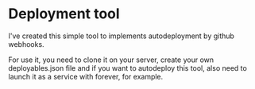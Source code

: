 # Deployment tool

I've created this simple tool to implements autodeployment by github webhooks.

For use it, you need to clone it on your server, create your own
deployables.json file and if you want to autodeploy this tool, also need to
launch it as a service with forever, for example.
